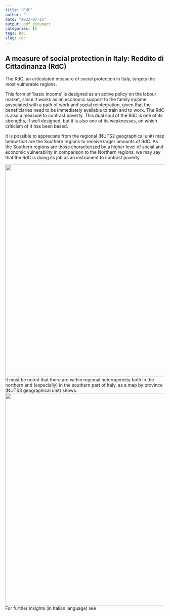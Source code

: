 ```yaml
---
title: "RdC"
author: ''
date: "2022-07-25"
output: pdf_document
categories: []
tags: RdC
slug: rdc
---
```




## A measure of social protection in Italy: Reddito di Cittadinanza (RdC)

The RdC, an articulated measure of social protection in Italy, targets the most vulnerable regions. 

This form of 'basic income' is designed as an active policy on the labour market, since it works as an economic support to the family income associated with a path of work and social reintegration, given that the beneficiaries need to be immediately available to train and to work. The RdC is also a measure to contrast poverty. This dual soul of the RdC is one of its strengths, if well designed, but it is also one of its weaknesses, on which criticism of it has been based. 

It is possible to  appreciate from the regional (NUTS2 geographical unit) map below that are the Southern regions to receive larger amounts of RdC. As the Southern regions are those characterized by a higher level of social and economic vulnerability in comparison to the Northern regions, we may say that the RdC is doing its job as an instrument to contrast poverty.





<img src="{{< blogdown/postref >}}index_files/figure-html/rdcplot1-1.png" width="672" />
It must be noted that there are within regional heterogeneity both in the northern and (especially) in the southern part of Italy, as a map by province (NUTS3 geographical unit) shows.

<img src="{{< blogdown/postref >}}index_files/figure-html/rdcplot2-1.png" width="672" />
For further insights (in Italian language) see <https://www.inps.it/dati-ricerche-e-bilanci/osservatori-statistici-e-altre-statistiche/dati-cartacei-rdc>
